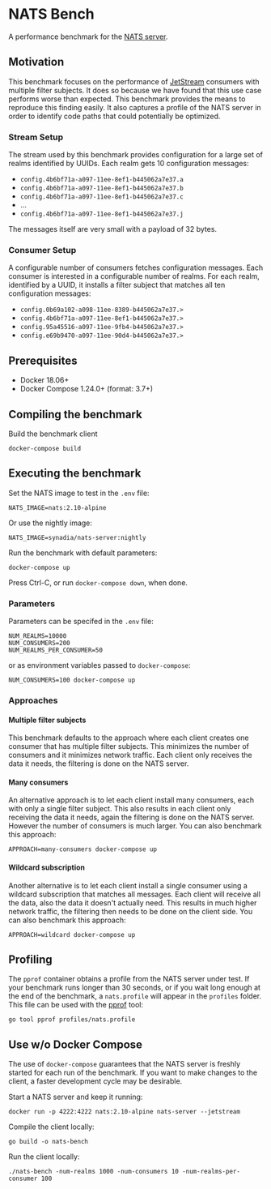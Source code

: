 # NATS Bench

A performance benchmark for the [NATS server](https://github.com/nats-io/nats-server).

## Motivation

This benchmark focuses on the performance of [JetStream](https://docs.nats.io/nats-concepts/jetstream) consumers with multiple filter subjects. It does so because we have found that this use case performs worse than expected. This benchmark provides the means to reproduce this finding easily. It also captures a profile of the NATS server in order to identify code paths that could potentially be optimized.

### Stream Setup

The stream used by this benchmark provides configuration for a large set of realms identified by UUIDs. Each realm gets 10 configuration messages:

- `config.4b6bf71a-a097-11ee-8ef1-b445062a7e37.a`
- `config.4b6bf71a-a097-11ee-8ef1-b445062a7e37.b`
- `config.4b6bf71a-a097-11ee-8ef1-b445062a7e37.c`
- ...
- `config.4b6bf71a-a097-11ee-8ef1-b445062a7e37.j`

The messages itself are very small with a payload of 32 bytes.

### Consumer Setup

A configurable number of consumers fetches configuration messages. Each consumer is interested in a configurable number of realms. For each realm, identified by a UUID, it installs a filter subject that matches all ten configuration messages:

- `config.0b69a102-a098-11ee-8389-b445062a7e37.>`
- `config.4b6bf71a-a097-11ee-8ef1-b445062a7e37.>`
- `config.95a45516-a097-11ee-9fb4-b445062a7e37.>`
- `config.e69b9470-a097-11ee-90d4-b445062a7e37.>`

## Prerequisites

- Docker 18.06+
- Docker Compose 1.24.0+ (format: 3.7+)

## Compiling the benchmark

Build the benchmark client

```shell
docker-compose build
```

## Executing the benchmark

Set the NATS image to test in the `.env` file:

```shell
NATS_IMAGE=nats:2.10-alpine
```

Or use the nightly image:

```shell
NATS_IMAGE=synadia/nats-server:nightly
```

Run the benchmark with default parameters:

```shell
docker-compose up
```

Press Ctrl-C, or run `docker-compose down`, when done.

### Parameters

Parameters can be specifed in the `.env` file:

```shell
NUM_REALMS=10000
NUM_CONSUMERS=200
NUM_REALMS_PER_CONSUMER=50
```

or as environment variables passed to `docker-compose`:

```shell
NUM_CONSUMERS=100 docker-compose up
```

### Approaches

#### Multiple filter subjects

This benchmark defaults to the approach where each client creates one consumer that has multiple filter subjects. This minimizes the number of consumers and it minimizes network traffic. Each client only receives the data it needs, the filtering is done on the NATS server.

#### Many consumers

An alternative approach is to let each client install many consumers, each with only a single filter subject. This also results in each client only receiving the data it needs, again the filtering is done on the NATS server. However the number of consumers is much larger. You can also benchmark this approach:

```shell
APPROACH=many-consumers docker-compose up
```

#### Wildcard subscription

Another alternative is to let each client install a single consumer using a wildcard subscription that matches all messages. Each client will receive all the data, also the data it doesn't actually need. This results in much higher network traffic, the filtering then needs to be done on the client side. You can also benchmark this approach:

```shell
APPROACH=wildcard docker-compose up
```


## Profiling

The `pprof` container obtains a profile from the NATS server under test. If your benchmark runs longer than 30 seconds, or if you wait long enough at the end of the benchmark, a `nats.profile` will appear in the `profiles`
folder. This file can be used with the [pprof](https://pkg.go.dev/net/http/pprof) tool:

```shell
go tool pprof profiles/nats.profile
```

## Use w/o Docker Compose

The use of `docker-compose` guarantees that the NATS server is freshly started for each run of the benchmark. If you want to make changes to the client, a faster development cycle may be desirable.

Start a NATS server and keep it running:

```shell
docker run -p 4222:4222 nats:2.10-alpine nats-server --jetstream
```

Compile the client locally:

```shell
go build -o nats-bench
```

Run the client locally:

```shell
./nats-bench -num-realms 1000 -num-consumers 10 -num-realms-per-consumer 100
```
